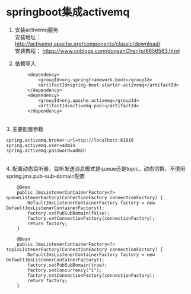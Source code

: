 # springboot集成activemq
1. 安装activemq服务  
安装地址：  
http://activemq.apache.org/components/classic/download/  
安装教程： 
https://www.cnblogs.com/donsenChen/p/8656563.html

2. 依赖导入  
```
        <dependency>
            <groupId>org.springframework.boot</groupId>
            <artifactId>spring-boot-starter-activemq</artifactId>
        </dependency>
        <dependency>
            <groupId>org.apache.activemq</groupId>
            <artifactId>activemq-pool</artifactId>
        </dependency>
```
<br>
3. 主要配置参数
<br>

```properties
spring.activemq.broker-url=tcp://localhost:61616
spring.activemq.user=admin
spring.activemq.password=admin
```
<br>
4. 配置动态监听器，监听发送消息模式是queue还是topic，动态切换，不使用spring.jms.pub-sub-domain配置
<br>

```
    @Bean
    public JmsListenerContainerFactory<?> queueListenerFactory(ConnectionFactory connectionFactory) {
        DefaultJmsListenerContainerFactory factory = new DefaultJmsListenerContainerFactory();
        factory.setPubSubDomain(false);
        factory.setConnectionFactory(connectionFactory);
        return factory;
    }

    @Bean
    public JmsListenerContainerFactory<?> topicListenerFactory(ConnectionFactory connectionFactory) {
        DefaultJmsListenerContainerFactory factory = new DefaultJmsListenerContainerFactory();
        factory.setPubSubDomain(true);
        factory.setConcurrency("1");
        factory.setConnectionFactory(connectionFactory);
        return factory;
    }
```